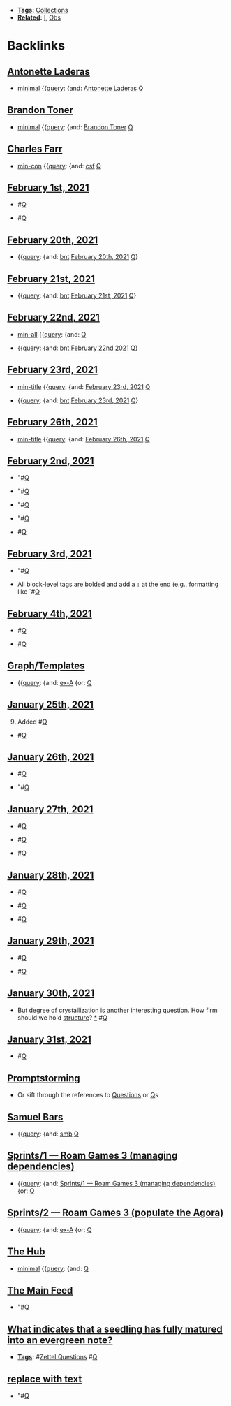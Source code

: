 - **[Tags](<Tags.md>):** [Collections](<Collections.md>)
- **[Related](<Related.md>):** [I](<I.md>), [Obs](<Obs.md>)

# Backlinks
## [Antonette Laderas](<Antonette Laderas.md>)
- [minimal](<minimal.md>) {{[query](<query.md>): {and: [Antonette Laderas](<Antonette Laderas.md>) [Q](<Q.md>)

## [Brandon Toner](<Brandon Toner.md>)
- [minimal](<minimal.md>) {{[query](<query.md>): {and: [Brandon Toner](<Brandon Toner.md>) [Q](<Q.md>)

## [Charles Farr](<Charles Farr.md>)
- [min-con](<min-con.md>) {{[query](<query.md>): {and: [csf](<csf.md>) [Q](<Q.md>)

## [February 1st, 2021](<February 1st, 2021.md>)
- #[Q](<Q.md>)

- #[Q](<Q.md>)

## [February 20th, 2021](<February 20th, 2021.md>)
- {{[query](<query.md>): {and: [bnt](<bnt.md>) [February 20th, 2021](<February 20th, 2021.md>) [Q](<Q.md>)}

## [February 21st, 2021](<February 21st, 2021.md>)
- {{[query](<query.md>): {and: [bnt](<bnt.md>) [February 21st, 2021](<February 21st, 2021.md>) [Q](<Q.md>)}

## [February 22nd, 2021](<February 22nd, 2021.md>)
- [min-all](<min-all.md>) {{[query](<query.md>): {and: [Q](<Q.md>)

- {{[query](<query.md>): {and: [bnt](<bnt.md>) [February 22nd 2021](<February 22nd 2021.md>) [Q](<Q.md>)}

## [February 23rd, 2021](<February 23rd, 2021.md>)
- [min-title](<min-title.md>) {{[query](<query.md>): {and: [February 23rd, 2021](<February 23rd, 2021.md>) [Q](<Q.md>)

- {{[query](<query.md>): {and: [bnt](<bnt.md>) [February 23rd, 2021](<February 23rd, 2021.md>) [Q](<Q.md>)}

## [February 26th, 2021](<February 26th, 2021.md>)
- [min-title](<min-title.md>) {{[query](<query.md>): {and: [February 26th, 2021](<February 26th, 2021.md>) [Q](<Q.md>)

## [February 2nd, 2021](<February 2nd, 2021.md>)
- "#[Q](<Q.md>)

- "#[Q](<Q.md>)

- "#[Q](<Q.md>)

- "#[Q](<Q.md>)

- #[Q](<Q.md>)

## [February 3rd, 2021](<February 3rd, 2021.md>)
- "#[Q](<Q.md>)

- All block-level tags are bolded and add a `:` at the end (e.g., formatting like `#[Q](<Q.md>)

## [February 4th, 2021](<February 4th, 2021.md>)
- #[Q](<Q.md>)

- #[Q](<Q.md>)

## [Graph/Templates](<Graph/Templates.md>)
- {{[query](<query.md>): {and: [ex-A](<ex-A.md>) {or: [Q](<Q.md>)

## [January 25th, 2021](<January 25th, 2021.md>)
9. Added #[Q](<Q.md>)

- #[Q](<Q.md>)

## [January 26th, 2021](<January 26th, 2021.md>)
- #[Q](<Q.md>)

- "#[Q](<Q.md>)

## [January 27th, 2021](<January 27th, 2021.md>)
- #[Q](<Q.md>)

- #[Q](<Q.md>)

- #[Q](<Q.md>)

## [January 28th, 2021](<January 28th, 2021.md>)
- #[Q](<Q.md>)

- #[Q](<Q.md>)

- #[Q](<Q.md>)

## [January 29th, 2021](<January 29th, 2021.md>)
- #[Q](<Q.md>)

- #[Q](<Q.md>)

## [January 30th, 2021](<January 30th, 2021.md>)
- But degree of crystallization is another interesting question. How firm should we hold [structure](<structure.md>)? [*](((h4WlwD7N4))) #[Q](<Q.md>)

## [January 31st, 2021](<January 31st, 2021.md>)
- #[Q](<Q.md>)

## [Promptstorming](<Promptstorming.md>)
- Or sift through the references to [Questions](<Questions.md>) or [Q](<Q.md>)s

## [Samuel Bars](<Samuel Bars.md>)
- {{[query](<query.md>): {and: [smb](<smb.md>) [Q](<Q.md>)

## [Sprints/1 — Roam Games 3 (managing dependencies)](<Sprints/1 — Roam Games 3 (managing dependencies).md>)
- {{[query](<query.md>): {and: [Sprints/1 — Roam Games 3 (managing dependencies)](<Sprints/1 — Roam Games 3 (managing dependencies).md>) {or: [Q](<Q.md>)

## [Sprints/2 — Roam Games 3 (populate the Agora)](<Sprints/2 — Roam Games 3 (populate the Agora).md>)
- {{[query](<query.md>): {and: [ex-A](<ex-A.md>) {or: [Q](<Q.md>)

## [The Hub](<The Hub.md>)
- [minimal](<minimal.md>) {{[query](<query.md>): {and: [Q](<Q.md>)

## [The Main Feed](<The Main Feed.md>)
- "#[Q](<Q.md>)

## [What indicates that a seedling has fully matured into an evergreen note?](<What indicates that a seedling has fully matured into an evergreen note?.md>)
- **[Tags](<Tags.md>):** #[Zettel Questions](<Zettel Questions.md>) #[Q](<Q.md>)

## [replace with text](<replace with text.md>)
- "#[Q](<Q.md>)

